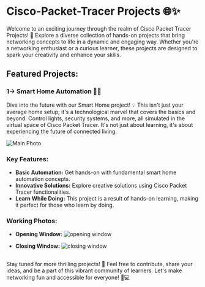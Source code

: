 # Cisco-Packet-Tracer Projects 🌐✨

Welcome to an exciting journey through the realm of Cisco Packet Tracer Projects! 🚀 Explore a diverse collection of hands-on projects that bring networking concepts to life in a dynamic and engaging way. Whether you're a networking enthusiast or a curious learner, these projects are designed to spark your creativity and enhance your skills.

## Featured Projects: 
### 1-> Smart Home Automation 🏡🔧

Dive into the future with our Smart Home project! 💡 This isn't just your average home setup; it's a technological marvel that covers the basics and beyond. Control lights, security systems, and more, all simulated in the virtual space of Cisco Packet Tracer. It's not just about learning, it's about experiencing the future of connected living.

![Main Photo](https://github.com/Anujesh-Ansh/Cisco-Packet-Tracer-Projects/assets/110138469/012beed3-d705-4ef6-b032-1028c46fe710)


### Key Features:
- **Basic Automation:** Get hands-on with fundamental smart home automation concepts.
- **Innovative Solutions:** Explore creative solutions using Cisco Packet Tracer functionalities.
- **Learn While Doing:** This project is a result of hands-on learning, making it perfect for those who learn by doing.

### Working Photos:
- **Opening Window:**
  ![opening window](https://github.com/Anujesh-Ansh/Cisco-Packet-Tracer-Projects/assets/110138469/7725a406-1be9-4286-b801-a5627702205a)

- **Closing Window:**
  ![closing window](https://github.com/Anujesh-Ansh/Cisco-Packet-Tracer-Projects/assets/110138469/2aff496c-6e5a-4936-be50-f6e2389b3682)
##



Stay tuned for more thrilling projects! 🌟 Feel free to contribute, share your ideas, and be a part of this vibrant community of learners. Let's make networking fun and accessible for everyone! 🤝💻
